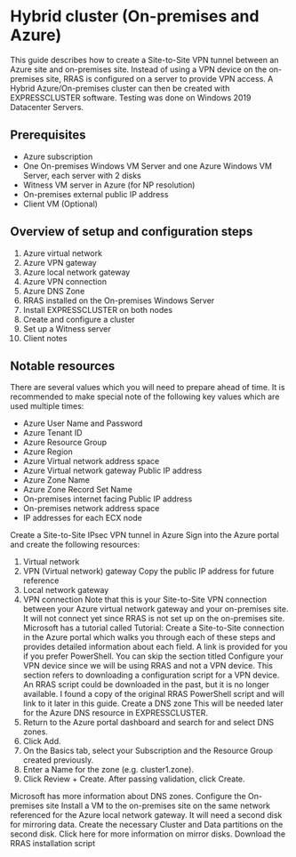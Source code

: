 # Hybrid cluster (On-premises and Azure)
This guide describes how to create a Site-to-Site VPN tunnel between an Azure site and on-premises site. Instead of using a VPN device on the on-premises site, RRAS is configured on a server to provide VPN access. A Hybrid Azure/On-premises cluster can then be created with EXPRESSCLUSTER software. Testing was done on Windows 2019 Datacenter Servers.    

## Prerequisites
- Azure subscription
- One On-premises Windows VM Server and one Azure Windows VM Server, each server with 2 disks
- Witness VM server in Azure (for NP resolution)
- On-premises external public IP address
- Client VM (Optional)

## Overview of setup and configuration steps
1. Azure virtual network
2. Azure VPN gateway
3. Azure local network gateway
4. Azure VPN connection
5. Azure DNS Zone
6. RRAS installed on the On-premises Windows Server
7. Install EXPRESSCLUSTER on both nodes
8. Create and configure a cluster
9. Set up a Witness server
10. Client notes

## Notable resources
There are several values which you will need to prepare ahead of time. It is recommended to make special note of the following key values which are used multiple times:
   - Azure User Name and Password
   - Azure Tenant ID
   - Azure Resource Group
   - Azure Region
   - Azure Virtual network address space
   - Azure Virtual network gateway Public IP address
   - Azure Zone Name
   - Azure Zone Record Set Name
   - On-premises internet facing Public IP address
   - On-premises network address space
   - IP addresses for each ECX node

Create a Site-to-Site IPsec VPN tunnel in Azure
Sign into the Azure portal and create the following resources:
1.	Virtual network
2.	VPN (Virtual network) gateway
Copy the public IP address for future reference
3.	Local network gateway
4.	VPN connection 
Note that this is your Site-to-Site VPN connection between your Azure virtual network gateway and your on-premises site. It will not connect yet since RRAS is not set up on the on-premises site.
Microsoft has a tutorial called Tutorial: Create a Site-to-Site connection in the Azure portal which walks you through each of these steps and provides detailed information about each field. A link is provided for you if you prefer PowerShell. You can skip the section titled Configure your VPN device since we will be using RRAS and not a VPN device. This section refers to downloading a configuration script for a VPN device. An RRAS script could be downloaded in the past, but it is no longer available. I found a copy of the original RRAS PowerShell script and will link to it later in this guide.
Create a DNS zone
This will be needed later for the Azure DNS resource in EXPRESSCLUSTER.
1.	Return to the Azure portal dashboard and search for and select DNS zones.
2.	Click Add.
3.	On the Basics tab, select your Subscription and the Resource Group created previously.
4.	Enter a Name for the zone (e.g. cluster1.zone).
5.	Click Review + Create. After passing validation, click Create.

Microsoft has more information about DNS zones. 
Configure the On-premises site
Install a VM to the on-premises site on the same network referenced for the Azure local network gateway. It will need a second disk for mirroring data. Create the necessary Cluster and Data partitions on the second disk. Click here for more information on mirror disks.
Download the RRAS installation script <script name and link> and copy it to your on-premises server.
Change the following variable in the script to the values in your environment:

$SP_AzureGatewayIpAddress (Azure Virtual network gateway Public IP address)
$SP_Subnet (Azure Virtual network address space)
$SP_PresharedKey (Site to Site VPN connection Shared Key)

Run the script to install and configure RRAS.
Notes:
The original script can be downloaded from https://github.com/Azure/Azure-vpn-config-samples/blob/master/Microsoft/microsoft-rras-windows-server-2012-r2.ps1.xslt.
I used this article Site to Site VPN with RRAS to convert the script from XSLT to PowerShell, and make the variables more easy to modify. The script worked on a Windows 2019 Server. This page is in Japanese.
The VPN should now make a connection between the Azure site and on-premises site. Verify the connectivity status from Azure by accessing the Local network gateway resource and view Connections. The Routing and Remote Access console will show connection status from Network Interfaces on the on-premises server. You may need to create traffic (like pinging an Azure IP address) to activate the demand-dial interface. You can try pinging the Azure public IP address or use the PowerShell command:
Test-Netconnection <IP address>  -InformationLevel Detailed
The script should run the following PowerShell command to connect to Azure:
Connect-VpnS2SInterface -Name <Azure Public IP address>
The connection can also be verified with Get-VpnS2SInterface.
Create VM on Azure
If you have not done so, install a VM in Azure on a subnet of the virtual network create beforehand. It will also need a second disk for mirroring data. Create the necessary Cluster and Data partitions on the second disk, identical to the one created on the on-premises server.
Be sure that the Azure VM and the on-premises VM’s can ping each other before continuing.
Preparation for Azure DNS resource
1.	Install the Azure CLI on each node
2.	Create a server principal using the Azure CLI
Note that the output for this step is a certificate which can be used by the Azure DNS resource to access the Azure zone to manage a DNS record.

See the Instructions for performing these steps - scroll down to step 8 and proceed from there.

Additional notes:
- You need to make note of the certificate’s output since the certificate is encrypted. Write down the “name” (URI) and tenant ID.
- You only need to create a certificate on one node and then copy the certificate to the other node. Place the certificate in the same location on each node.
- Also make note of the path Azure CLI was installed to.
- See Notes on Azure DNS Resources for more information about this resource.
Install EXPRESSCLUSTER
Install EXPRESSCLUSTER on the Azure VM using the instructions from section 4.2.1 in the Installation and Configuration Guide. If more information on registering a license is needed, click here. Repeat on the on-premises node.
Create a cluster
Create the cluster, including the Azure DNS resource by following the instructions in section 4.3.of the Azure configuration guide. Perform the installation steps on either node up to the Custom monitor resource section since we will not be adding monitor resources. When at the Azure DNS resource configuration page, see the note below about the IP addresses. Skip down to page 67, step 5 to complete the configuration. Follow the instructions in section 4.4 to verify whether the environment is working. See the note about testing by deleting the A record.

Additional notes:
- On the Azure DNS resource details page, enter the primary server IP address in the IP Address field of the common tab and then enter the IP addresses of each server node in the respective tabs at the top.
- Deleting the A record in the DNS zone will not cause a failover since the record will be recreated before that can happen.
Witness Server configuration
On Witness Server
In order to provide NP resolution, a witness server VM needs to be prepared on Azure with a witness server service. It is best if it is not in the same network or region as the VPN gateway. It also needs a public IP address which can be accessed by each node of the EXPRESCLUSTER cluster, from the Azure site and on-premises site. In order to set up the witness service, you will need to download Node.js (which is required by the witness server service) and locate the witness service module, clpwitnessd-<version>.tgz, which is in a subfolder of the EXPRESSCLUSTER installation. A Node.js installation package can be downloaded from the Nodejs.org page. The witness service module can be found in the EXPRESSCLUSTER installation subfolder Common\4.2\common\tools\witnessd. Copy both files to the witness server and follow the installation guide.

Note:
The winser command to register and start the Witness server service in step 4 should be winser -i -a.
Since the witness heartbeat resource uses the ECX HTTP network partition resolution resource as well, an inbound port rule to allow port 80 needs to be created on the witness server’s NIC and through the VM’s local firewall.
Witness heartbeat resource configuration in EXPRESSCLUSTER
An explanation of the witness heartbeat resource can be found here. 
1.	Open the Cluster WebUI.
2.	Change to Config mode.
3.	Click on the Cluster properties gear icon.
4.	Select the Interconnect tab.
5.	Click Add to add another heartbeat resource.
6.	Change the Type of the new entry to Witness. MDC should be set to Do Not Use and each server set to Use.
7.	Click on the Properties button and enter the Witness server’s Public IP address for the Target Host. The Service Port can be left at 80. Click OK.
(If you click on the NP Resolution tab, there should be a new HTTP Type entry.)
8.	Click Apply the Configuration File.
Client
DNS setting
If you have a client VM on the Azure network, it can be configured to connect to whichever server is active in the cluster. It will need access to the DNS record in the DNS zone. If you go to the DNS zones page in Azure and click on the zone created previously, you will notice four entries for Name server (1 – 4). Copy the name for Name server 1 e.g. ns1-06.azure-dns.com. Now do the following:

1.	Log into the Azure VM node,  open a command prompt and type nslookup <DNS server name> e.g. nslookup ns1-06.azure-dns.com.
2.	Copy the IP address from the output.
3.	In the Azure portal locate the client VM’s page and click on the Networking folder.
4.	Then click on the network interface.
5.	Click on DNS servers and change from Inherit from virtual network to Custom.
6.	Enter the IP address from the DNS zone’s DNS server and Save it.

You should now be able to access the DNS record created by EXPRESSCLUSTER from the client. The full record name from the example in the user’s guide would be test-record1.cluster1.zone. If you pinged that entry from the client machine, you should get the IP address of the active EXPRESSCLUSTER node.

TTL setting
The default TTL value of the Azure DNS record is 3600 seconds. You need to change it to a much lower value in order for DNS updates to occur quickly after a failover from one cluster node to the other. You can manually change the TTL of the record, but when the record is modified due to a failover, for some reason it is reset to 3600 seconds. A workaround has been created so that your desired TTL will be permanent. Follow the instructions from the Azure GitHUB page titled Workaround for AzureCLI issue.to be performed on the Azure DNS resource in EXPRESSCLUSTER.

